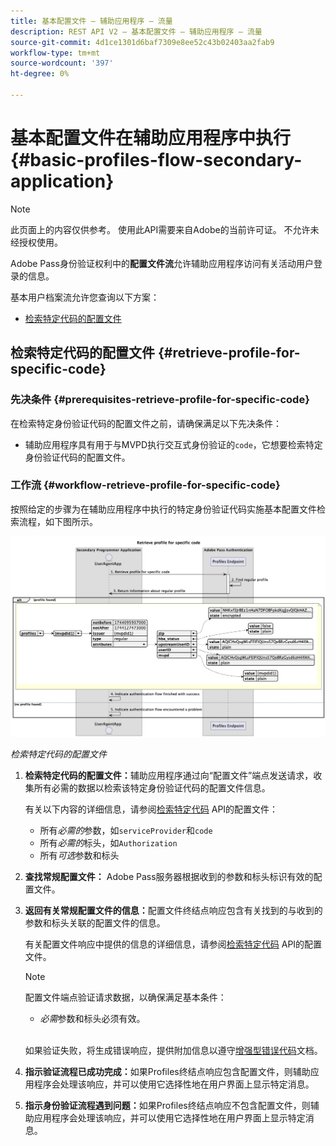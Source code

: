 ```yaml
---
title: 基本配置文件 — 辅助应用程序 — 流量
description: REST API V2 — 基本配置文件 — 辅助应用程序 — 流量
source-git-commit: 4d1ce1301d6baf7309e8ee52c43b02403aa2fab9
workflow-type: tm+mt
source-wordcount: '397'
ht-degree: 0%

---
```



# 基本配置文件在辅助应用程序中执行 {#basic-profiles-flow-secondary-application}

>[!NOTE]
>
> 此页面上的内容仅供参考。 使用此API需要来自Adobe的当前许可证。 不允许未经授权使用。

Adobe Pass身份验证权利中的&#x200B;**配置文件流**&#x200B;允许辅助应用程序访问有关活动用户登录的信息。

基本用户档案流允许您查询以下方案：

* [检索特定代码的配置文件](#retrieve-profile-for-specific-code)

## 检索特定代码的配置文件 {#retrieve-profile-for-specific-code}

### 先决条件 {#prerequisites-retrieve-profile-for-specific-code}

在检索特定身份验证代码的配置文件之前，请确保满足以下先决条件：

* 辅助应用程序具有用于与MVPD执行交互式身份验证的`code`，它想要检索特定身份验证代码的配置文件。

### 工作流 {#workflow-retrieve-profile-for-specific-code}

按照给定的步骤为在辅助应用程序中执行的特定身份验证代码实施基本配置文件检索流程，如下图所示。

![检索特定代码的配置文件](../../../assets/rest-api-v2/flows/basic-flows/rest-api-v2-retrieve-profile-within-secondary-application-for-specific-code.png)

*检索特定代码的配置文件*

1. **检索特定代码的配置文件：**&#x200B;辅助应用程序通过向“配置文件”端点发送请求，收集所有必需的数据以检索该特定身份验证代码的配置文件信息。

   有关以下内容的详细信息，请参阅[检索特定代码](../../apis/profiles-apis/rest-api-v2-profiles-apis-retrieve-profiles-for-specific-code.md) API的配置文件：
   * 所有&#x200B;_必需的_&#x200B;参数，如`serviceProvider`和`code`
   * 所有&#x200B;_必需的_&#x200B;标头，如`Authorization`
   * 所有&#x200B;_可选_&#x200B;参数和标头

1. **查找常规配置文件：** Adobe Pass服务器根据收到的参数和标头标识有效的配置文件。

1. **返回有关常规配置文件的信息：**&#x200B;配置文件终结点响应包含有关找到的与收到的参数和标头关联的配置文件的信息。

   有关配置文件响应中提供的信息的详细信息，请参阅[检索特定代码](../../apis/profiles-apis/rest-api-v2-profiles-apis-retrieve-profiles-for-specific-code.md) API的配置文件。

   >[!NOTE]
   >
   > 配置文件端点验证请求数据，以确保满足基本条件：
   >
   > * _必需_&#x200B;参数和标头必须有效。
   >
   > <br/>
   > 
   > 如果验证失败，将生成错误响应，提供附加信息以遵守[增强型错误代码](../../../enhanced-error-codes.md)文档。

1. **指示验证流程已成功完成：**&#x200B;如果Profiles终结点响应包含配置文件，则辅助应用程序会处理该响应，并可以使用它选择性地在用户界面上显示特定消息。

1. **指示身份验证流程遇到问题：**&#x200B;如果Profiles终结点响应不包含配置文件，则辅助应用程序会处理该响应，并可以使用它选择性地在用户界面上显示特定消息。
